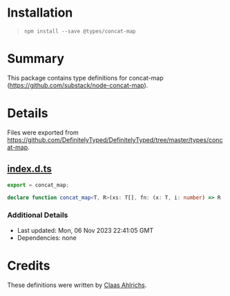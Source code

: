 # Installation
> `npm install --save @types/concat-map`

# Summary
This package contains type definitions for concat-map (https://github.com/substack/node-concat-map).

# Details
Files were exported from https://github.com/DefinitelyTyped/DefinitelyTyped/tree/master/types/concat-map.
## [index.d.ts](https://github.com/DefinitelyTyped/DefinitelyTyped/tree/master/types/concat-map/index.d.ts)
````ts
export = concat_map;

declare function concat_map<T, R>(xs: T[], fn: (x: T, i: number) => R | R[]): R[];

````

### Additional Details
 * Last updated: Mon, 06 Nov 2023 22:41:05 GMT
 * Dependencies: none

# Credits
These definitions were written by [Claas Ahlrichs](https://github.com/claasahl).
